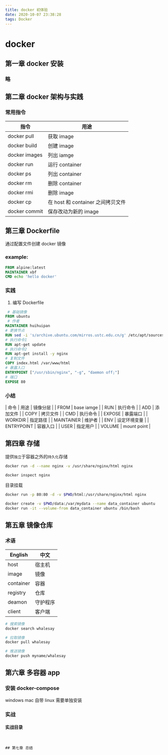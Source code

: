 ```yaml
---
title: docker 初体验
date: 2020-10-07 23:38:28
tags: Docker
---
```


# docker 
## 第一章 docker 安装
### 略

## 第二章 docker 架构与实践
### 常用指令

| 指令 | 用途 |
| --- | --- |
| docker pull | 获取 image |
| docker build | 创建 image |
| docker images | 列出 iamge |
| docker run | 运行 container |
| docker ps | 列出 container |
| docker rm | 删除 container |
| docker rmi | 删除 image |
| docker cp | 在 host 和 container 之间拷贝文件 |
| docker commit | 保存改动为新的 image |

## 第三章 Dockerfile
通过配置文件创建 docker 镜像

### example: 
```Dockerfile
FROM alpine:latest
MAINTAINER xbf
CMD echo 'hello docker'
```
### 实践
1. 编写 Dockerfile
```Dockerfile
 # 基础镜像
FROM ubuntu                               
 # 作者             
MAINTAINER huihuipan                                 
# 更换节点  
RUN sed -i 's/archive.ubuntu.com/mirros.ustc.edu.cn/g' /etc/apt/sources.list                                            
# 执行命令1
RUN apt-get update                                      
# 执行命令2
RUN apt-get install -y nginx                            
# 复制文件
COPY index.html /var/www/html                           
# 暴露入口
ENTRYPOINT ["/usr/sbin/nginx", "-g", "daemon off;"]     
# 端口
EXPOSE 80                                               
```

### 小结
| 命令 | 用途 | 镜像分层 |
| FROM | base iamge |
| RUN | 执行命令 |
| ADD | 添加文件 |
| COPY | 拷贝文件 |
| CMD | 执行命令 |
| EXPOSE | 暴露端口 |
| WORKDIR | 指定路径 |
| MAINTAINER | 维护者 |
| ENV | 设定环境变量 |
| ENTRYPOINT | 容器入口 |
| USER | 指定用户 |
| VOLUME | mount point |

## 第四章 存储
提供```独立```于容器之外的```持久化```存储
```bash
docker run -d --name nginx -v /usr/share/nginx/html nginx

docker inspect nginx
```
目录挂载
```bash
docker run -p 80:80 -d -v $PWD/html:/usr/share/nginx/html nginx
```

```bash
docker create -v $PWD/data:/var/mydata --name data_container ubuntu
docker run -it --volume-from data_container ubuntu /bin/bash
```

## 第五章 镜像仓库
### 术语
| English | 中文 |
| --- | --- |
| host | 宿主机 |
| image | 镜像 |
| container | 容器 |
| registry | 仓库 |
| deamon | 守护程序 |
| client | 客户端 |

```bash
# 搜索镜像 
docker search whalesay

# 拉取镜像
docker pull whalesay

# 推送镜像
docker push myname/whalesay
```

## 第六章 多容器 app
### 安装 docker-compose
windows mac 自带
linux 需要单独安装

### 实战
#### 实战目录
```


## 第七章 总结